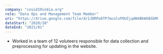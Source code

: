 ```yaml
---
company: "covid19india.org"
role: "Data Ops and Management Team Member"
uri: "https://drive.google.com/file/d/1JDRPo6TP7mcolxPOUIjqAN4BkWSBSbM0/view"
dateStart: "2020/10"
dateEnd: "2021/01"
---
```


- Worked in a team of 12 voluteers responsible for data collection and preprocessing for updating in the website.
